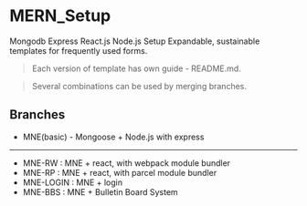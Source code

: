 # MERN_Setup
Mongodb Express React.js Node.js Setup
Expandable, sustainable templates for frequently used forms.

> Each version of template has own guide - README.md. 

> Several combinations can be used by merging branches. 

## Branches

* MNE(basic) - Mongoose + Node.js with express   
 ---
* MNE-RW : MNE + react, with webpack module bundler 
* MNE-RP : MNE + react, with parcel module bundler
* MNE-LOGIN : MNE + login
* MNE-BBS : MNE + Bulletin Board System 
